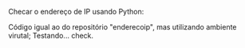 Checar o endereço de IP usando Python:

Código igual ao do repositório "enderecoip", mas utilizando ambiente virutal;
Testando... check.
